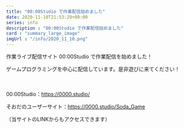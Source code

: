 ```yaml
---
title: "00:00Studio で作業配信始めました"
date: 2020-11-10T21:53:29+09:00
series: info
description : "00:00Studio で作業配信始めました"
card : "summary_large_image"
imgUrl : "/info/2020_11_10.png"
---
```

作業ライブ配信サイト 00:00Studio で作業配信を始めました！

ゲームプログラミングを中心に配信しています。是非遊びに来てください！

　
　

 00:00Studio：https://0000.studio/

そおだのユーザーサイト：https://0000.studio/Soda_Game

（当サイトのLINKからもアクセスできます）